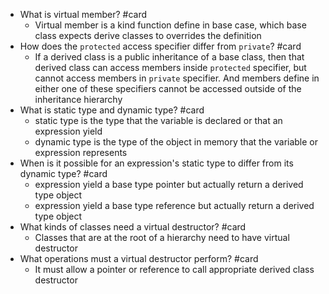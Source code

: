 - What is virtual member? #card
	- Virtual member is a kind function define in base case, which base class expects derive classes to overrides the definition
- How does the `protected` access specifier differ from `private`? #card
	- If a derived class is a public inheritance of a base class, then that derived class can access members inside `protected` specifier, but cannot access members in `private` specifier. And members define in either one of these specifiers cannot be accessed outside of the inheritance hierarchy
- What is static type and dynamic type? #card
	- static type is the type that the variable is declared or that an expression yield
	- dynamic type is the type of the object in memory that the variable or expression represents
- When is it possible for an expression's static type to differ from its dynamic type? #card
	- expression yield a base type pointer but actually return a derived type object
	- expression yield a base type reference but actually return a derived type object
- What kinds of classes need a virtual destructor? #card
	- Classes that are at the root of a hierarchy need to have virtual destructor
- What operations must a virtual destructor perform? #card
	- It must allow a pointer or reference to call appropriate derived class destructor